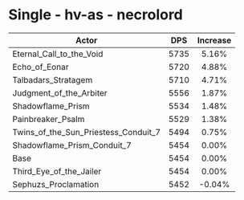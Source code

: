 # Single - hv-as - necrolord
| Actor | DPS | Increase |
|---|:---:|:---:|
|Eternal_Call_to_the_Void|5735|5.16%|
|Echo_of_Eonar|5720|4.88%|
|Talbadars_Stratagem|5710|4.71%|
|Judgment_of_the_Arbiter|5556|1.87%|
|Shadowflame_Prism|5534|1.48%|
|Painbreaker_Psalm|5529|1.38%|
|Twins_of_the_Sun_Priestess_Conduit_7|5494|0.75%|
|Shadowflame_Prism_Conduit_7|5454|0.00%|
|Base|5454|0.00%|
|Third_Eye_of_the_Jailer|5454|0.00%|
|Sephuzs_Proclamation|5452|-0.04%|
